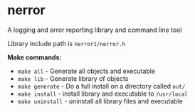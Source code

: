 # nerror
A logging and error reporting library and command line tool

Library include path is `nerror1/nerror.h`

__Make commands:__

* `make all` - Generate all objects and executable
* `make lib` - Generate library of objects
* `make generate` - Do a full install on a directory called `out/`
* `make install` - install library and executable to `/usr/local`
* `make uninstall` - uninstall all library files and executable